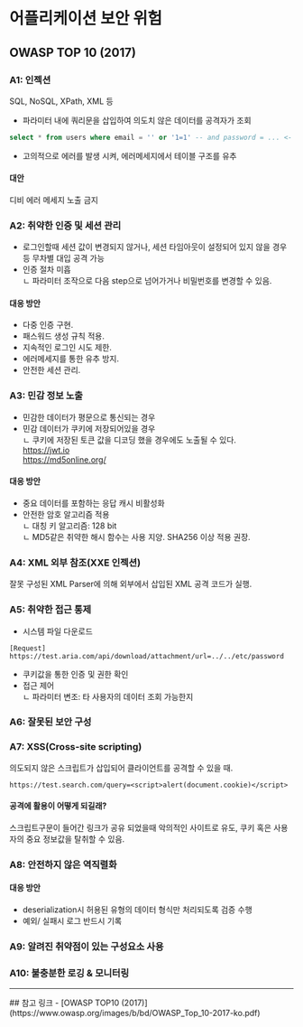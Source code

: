 # 어플리케이션 보안 위험
## OWASP TOP 10 (2017)
### A1: 인젝션
SQL, NoSQL, XPath, XML 등 

- 파라미터 내에 쿼리문을 삽입하여 의도치 않은 데이터를 공격자가 조회
```sql
select * from users where email = '' or '1=1' -- and password = ... <- 주석처리로 뒤에 패스워드 조건문은 날릴 수 있음
```
- 고의적으로 에러를 발생 시켜, 에러메세지에서 테이블 구조를 유추

#### 대안
디비 에러 메세지 노출 금지


### A2: 취약한 인증 및 세션 관리
- 로그인할때 세션 값이 변경되지 않거나, 세션 타임아웃이 설정되어 있지 않을 경우 등 무차별 대입 공격 가능
- 인증 절차 미흡<br/>
ㄴ 파라미터 조작으로 다음 step으로 넘어가거나 비밀번호를 변경할 수 있음.

#### 대응 방안
- 다중 인증 구현. 
- 패스워드 생성 규칙 적용. 
- 지속적인 로그인 시도 제한.
- 에러메세지를 통한 유추 방지.
- 안전한 세션 관리.

### A3: 민감 정보 노출
- 민감한 데이터가 평문으로 통신되는 경우
- 민감 데이터가 쿠키에 저장되어있을 경우<br/>
ㄴ 쿠키에 저장된 토큰 값을 디코딩 했을 경우에도 노출될 수 있다.<br/>
https://jwt.io<br/>
https://md5online.org/

#### 대응 방안
- 중요 데이터를 포함하는 응답 캐시 비활성화
- 안전한 암호 알고리즘 적용<br/>
  ㄴ 대칭 키 알고리즘: 128 bit<br/>
  ㄴ MD5같은 취약한 해시 함수는 사용 지양. SHA256 이상 적용 권장.


### A4: XML 외부 참조(XXE 인젝션)
잘못 구성된 XML Parser에 의해 외부에서 삽입된 XML 공격 코드가 실행.

### A5: 취약한 접근 통제
- 시스템 파일 다운로드 
```
[Request]
https://test.aria.com/api/download/attachment/url=../../etc/password
```
- 쿠키값을 통한 인증 및 권한 확인
- 접근 제어<br/>
  ㄴ 파라미터 변조: 타 사용자의 데이터 조회 가능한지

### A6: 잘못된 보안 구성

### A7: XSS(Cross-site scripting)
의도되지 않은 스크립트가 삽입되어 클라이언트를 공격할 수 있을 때.<br/>
```
https://test.search.com/query=<script>alert(document.cookie)</script>
```
#### 공격에 활용이 어떻게 되길래?
스크립트구문이 들어간 링크가 공유 되었을때 악의적인 사이트로 유도, 쿠키 혹은 사용자의 중요 정보값을 탈취할 수 있음.

### A8: 안전하지 않은 역직렬화
#### 대응 방안
- deserialization시 허용된 유형의 데이터 형식만 처리되도록 검증 수행
- 예외/ 실패시 로그 반드시 기록

### A9: 알려진 취약점이 있는 구성요소 사용

### A10: 불충분한 로깅 & 모니터링


<hr/>
## 참고 링크
- [OWASP TOP10 (2017)](https://www.owasp.org/images/b/bd/OWASP_Top_10-2017-ko.pdf)
